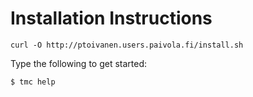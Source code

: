 # Installation Instructions

```shell
curl -O http://ptoivanen.users.paivola.fi/install.sh
```

Type the following to get started:
```shell
$ tmc help
```
